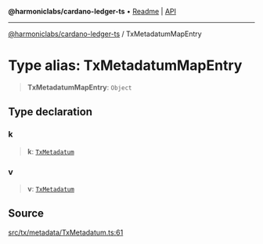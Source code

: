 **@harmoniclabs/cardano-ledger-ts** • [Readme](../Introduction) \| [API](../globals)

***

[@harmoniclabs/cardano-ledger-ts](../Introduction) / TxMetadatumMapEntry

# Type alias: TxMetadatumMapEntry

> **TxMetadatumMapEntry**: `Object`

## Type declaration

### k

> **k**: [`TxMetadatum`](TxMetadatum)

### v

> **v**: [`TxMetadatum`](TxMetadatum)

## Source

[src/tx/metadata/TxMetadatum.ts:61](https://github.com/HarmonicLabs/cardano-ledger-ts/blob/d1659b0/src/tx/metadata/TxMetadatum.ts#L61)
